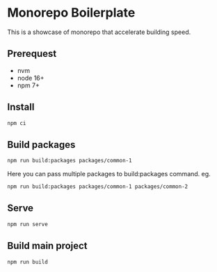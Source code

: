 # Monorepo Boilerplate

This is a showcase of monorepo that accelerate building speed.

## Prerequest
- nvm
- node 16+
- npm 7+

## Install
```bash
npm ci
```

## Build packages
```bash
npm run build:packages packages/common-1
```

Here you can pass multiple packages to build:packages command. eg.
```bash
npm run build:packages packages/common-1 packages/common-2
```

## Serve
```bash
npm run serve
```

## Build main project
```bash
npm run build
```